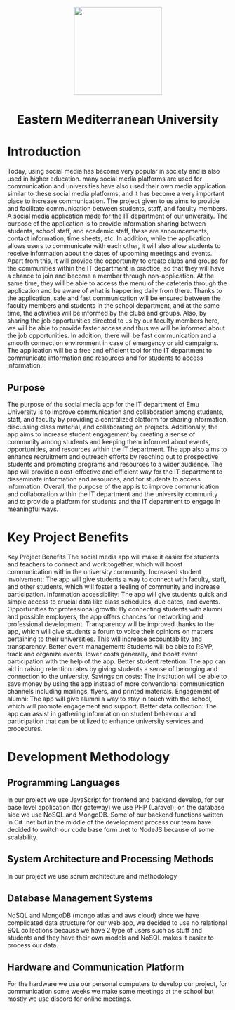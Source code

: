 <p align="center">
  <img src="https://upload.wikimedia.org/wikipedia/en/thumb/b/b8/EMU_Cyprus.svg/1200px-EMU_Cyprus.svg.png" width="200" height="200">
</p>
<h1 align="center">Eastern Mediterranean University</h1>
<h1 aling="center"> Introduction </h1>
<p>Today, using social media has become very popular in society and is also used in 
higher education. many social media platforms are used for communication and universities 
have also used their own media application similar to these social media platforms, and it 
has become a very important place to increase communication. The project given to us aims 
to provide and facilitate communication between students, staff, and faculty members. A 
social media application made for the IT department of our university. The purpose of the 
application is to provide information sharing between students, school staff, and academic 
staff, these are announcements, contact information, time sheets, etc. In addition, while 
the application allows users to communicate with each other, it will also allow students to 
receive information about the dates of upcoming meetings and events.
Apart from this, it will provide the opportunity to create clubs and groups for the 
communities within the IT department in practice, so that they will have a chance to join 
and become a member through non-application. At the same time, they will be able to 
access the menu of the cafeteria through the application and be aware of what is happening 
daily from there. Thanks to the application, safe and fast communication will be ensured 
between the faculty members and students in the school department, and at the same time, 
the activities will be informed by the clubs and groups.
Also, by sharing the job opportunities directed to us by our faculty members here, we will 
be able to provide faster access and thus we will be informed about the job opportunities. 
In addition, there will be fast communication and a smooth connection environment in case 
of emergency or aid campaigns.
The application will be a free and efficient tool for the IT department to communicate 
information and resources and for students to access information.
<h2 aling="center"> Purpose </h2>
The purpose of the social media app for the IT department of Emu University is to improve communication and collaboration among students, staff, and faculty by providing a centralized platform for sharing information, discussing class material, and collaborating on projects. Additionally, the app aims to increase student engagement by creating a sense of community among students and keeping them informed about events, opportunities, and resources within the IT department. The app also aims to enhance recruitment and outreach efforts by reaching out to prospective students and promoting programs and resources to a wider audience. The app will provide a cost-effective and efficient way for the IT department to disseminate information and resources, and for students to access information. Overall, the purpose of the app is to improve communication and collaboration within the IT department and the university community and to provide a platform for students and the IT department to engage in meaningful ways.
<h1 aling="center">Key Project Benefits</h1>
Key Project Benefits
The social media app will make it easier for students and teachers to connect and work together, which will boost communication within the university community.
Increased student involvement: The app will give students a way to connect with faculty, staff, and other students, which will foster a feeling of community and increase participation.
Information accessibility: The app will give students quick and simple access to crucial data like class schedules, due dates, and events.
Opportunities for professional growth: By connecting students with alumni and possible employers, the app offers chances for networking and professional development.
Transparency will be improved thanks to the app, which will give students a forum to voice their opinions on matters pertaining to their universities. This will increase accountability and transparency.
Better event management: Students will be able to RSVP, track and organize events, lower costs generally, and boost event participation with the help of the app.
Better student retention: The app can aid in raising retention rates by giving students a sense of belonging and connection to the university.
Savings on costs: The institution will be able to save money by using the app instead of more conventional communication channels including mailings, flyers, and printed materials.
Engagement of alumni: The app will give alumni a way to stay in touch with the school, which will promote engagement and support.
Better data collection: The app can assist in gathering information on student behaviour and participation that can be utilized to enhance university services and procedures.
</p>
<h1 aling="center"> Development Methodology </h1>
<h2> Programming Languages</h2>
<p>In our project we use JavaScript for frontend and backend develop, for our base level
application (for gateway) we use PHP (Laravel), on the database side we use NoSQL and
MongoDB. Some of our backend functions written in C# .net but in the middle of the development 
process our team have decided to switch our code base form .net to NodeJS because of some scalability. </p>
<h2> System Architecture and Processing Methods </h2>
<p>In our project we use scrum architecture and methodology </p>
<h2> Database Management Systems</h2>
<p> NoSQL and MongoDB (mongo atlas and aws cloud)
since we have complicated data structure for our web app, we decided to use no relational SQL
collections because we have 2 type of users such as stuff and students
and they have their own models and NoSQL makes it easier to process our data.</p>
<h2> Hardware and Communication Platform</h2>
<p> For the hardware we use our personal computers to develop our project, for
communication some weeks we make some meetings at the school but mostly we use discord
for online meetings. </p>
